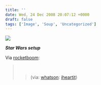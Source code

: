 ```yaml
---
title: ''
date: Wed, 24 Dec 2008 20:07:12 +0000
draft: false
tags: ['Image', 'Soup', 'Uncategorized']
---
```


![](https://madd0.files.wordpress.com/2008/12/wvwwdxmdxhtrxh760o2wx54do1_500.jpg)

**_Star Wars setup_**

Via [rocketboom](http://blog.rocketboom.com/post/66524479/via-whatson-iheartit):

> [  
> ](http://whatson.tumblr.com/post/66522148/via-iheartit)
> 
> > (via: [whatson](http://whatson.tumblr.com/post/66522148/via-iheartit): [iheartit](http://iheartit.tumblr.com/))